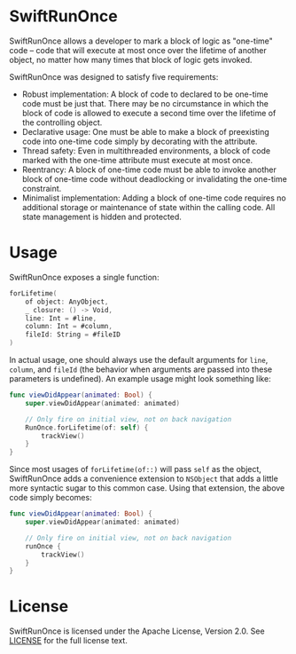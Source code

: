 # SwiftRunOnce
SwiftRunOnce allows a developer to mark a block of logic as "one-time" code – code that will execute at most once over the lifetime of another object, no matter how many times that block of logic gets invoked.

SwiftRunOnce was designed to satisfy five requirements:
- Robust implementation: A block of code to declared to be one-time code must be just that. There may be no circumstance in which the block of code is allowed to execute a second time over the lifetime of the controlling object.
- Declarative usage: One must be able to make a block of preexisting code into one-time code simply by decorating with the attribute.
- Thread safety: Even in multithreaded environments, a block of code marked with the one-time attribute must execute at most once.
- Reentrancy: A block of one-time code must be able to invoke another block of one-time code without deadlocking or invalidating the one-time constraint.
- Minimalist implementation: Adding a block of one-time code requires no additional storage or maintenance of state within the calling code.  All state management is hidden and protected.

# Usage

SwiftRunOnce exposes a single function:

```swift
forLifetime(
    of object: AnyObject,
    _ closure: () -> Void,
    line: Int = #line,
    column: Int = #column,
    fileId: String = #fileID
)
```

In actual usage, one should always use the default arguments for `line`, `column`, and `fileId` (the behavior when arguments are passed into these parameters is undefined).  An example usage might look something like:

```swift 
func viewDidAppear(animated: Bool) {
    super.viewDidAppear(animated: animated)

    // Only fire on initial view, not on back navigation
    RunOnce.forLifetime(of: self) {
        trackView()
    }
}
```

Since most usages of `forLifetime(of::)` will pass `self` as the object, SwiftRunOnce adds a convenience extension to `NSObject` that adds a little more syntactic sugar to this common case.  Using that extension, the above code simply becomes: 

```swift 
func viewDidAppear(animated: Bool) {
    super.viewDidAppear(animated: animated)

    // Only fire on initial view, not on back navigation
    runOnce {
        trackView()
    }
}
```

# License

SwiftRunOnce is licensed under the Apache License, Version 2.0. See [LICENSE](https://github.com/thumbtack/SwiftRunOnce/blob/master/LICENSE) for the full license text.
